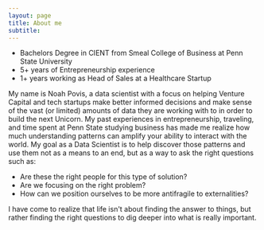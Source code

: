 ```yaml
---
layout: page
title: About me
subtitle: 
---
```


- Bachelors Degree in CIENT from Smeal College of Business at Penn State University 
- 5+ years of Entrepreneurship experience
- 1+ years working as Head of Sales at a Healthcare Startup 

My name is Noah Povis, a data scientist with a focus on helping Venture Capital and tech startups make better informed decisions and make sense of the vast (or limited) amounts of data they are working with to in order to build the next Unicorn. My past experiences in entrepreneurship, traveling, and time spent at Penn State studying business has made me realize how much understanding patterns can amplify your ability to interact with the world. My goal as a Data Scientist is to help discover those patterns and use them not as a means to an end, but as a way to ask the right questions such as: 
- Are these the right people for this type of solution?
- Are we focusing on the right problem?
- How can we position ourselves to be more antifragile to externalities?

I have come to realize that life isn't about finding the answer to things, but rather finding the right questions to dig deeper into what is really important. 
